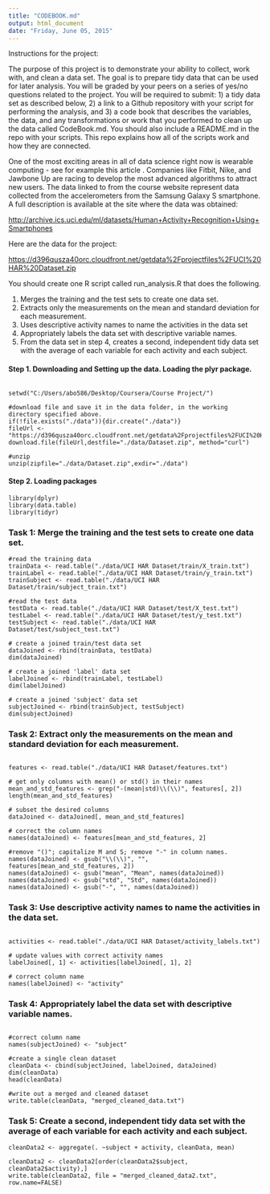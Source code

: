 ```yaml
---
title: "CODEBOOK.md"
output: html_document
date: "Friday, June 05, 2015"
---
```


Instructions for the project: 

The purpose of this project is to demonstrate your ability to collect, work with, and clean a data set. The goal is to prepare tidy data that can be used for later analysis. You will be graded by your peers on a series of yes/no questions related to the project. You will be required to submit: 1) a tidy data set as described below, 2) a link to a Github repository with your script for performing the analysis, and 3) a code book that describes the variables, the data, and any transformations or work that you performed to clean up the data called CodeBook.md. You should also include a README.md in the repo with your scripts. This repo explains how all of the scripts work and how they are connected. 

One of the most exciting areas in all of data science right now is wearable computing - see for example this article . Companies like Fitbit, Nike, and Jawbone Up are racing to develop the most advanced algorithms to attract new users. The data linked to from the course website represent data collected from the accelerometers from the Samsung Galaxy S smartphone. A full description is available at the site where the data was obtained:

http://archive.ics.uci.edu/ml/datasets/Human+Activity+Recognition+Using+Smartphones

Here are the data for the project:

https://d396qusza40orc.cloudfront.net/getdata%2Fprojectfiles%2FUCI%20HAR%20Dataset.zip

You should create one R script called run_analysis.R that does the following. 

1. Merges the training and the test sets to create one data set.
2. Extracts only the measurements on the mean and standard deviation for each measurement. 
3. Uses descriptive activity names to name the activities in the data set
4. Appropriately labels the data set with descriptive variable names. 
5. From the data set in step 4, creates a second, independent tidy data set with the average of each variable for each activity and each subject.  

#### Step 1. Downloading and Setting up the data. Loading the plyr package.

```{r warning=FALSE, comment=FALSE}

setwd("C:/Users/abo586/Desktop/Coursera/Course Project/")

#download file and save it in the data folder, in the working directory specified above.
if(!file.exists("./data")){dir.create("./data")}
fileUrl <- "https://d396qusza40orc.cloudfront.net/getdata%2Fprojectfiles%2FUCI%20HAR%20Dataset.zip"
download.file(fileUrl,destfile="./data/Dataset.zip", method="curl")

#unzip
unzip(zipfile="./data/Dataset.zip",exdir="./data")

```

#### Step 2. Loading packages

```{r warning=FALSE, comment=FALSE, message=FALSE}
library(dplyr)
library(data.table)
library(tidyr)
```


### Task 1: Merge the training and the test sets to create one data set.

```{r warning=FALSE, comment=FALSE, message=FALSE, results='hide'}
#read the training data
trainData <- read.table("./data/UCI HAR Dataset/train/X_train.txt")
trainLabel <- read.table("./data/UCI HAR Dataset/train/y_train.txt")
trainSubject <- read.table("./data/UCI HAR Dataset/train/subject_train.txt")

#read the test data
testData <- read.table("./data/UCI HAR Dataset/test/X_test.txt")
testLabel <- read.table("./data/UCI HAR Dataset/test/y_test.txt")
testSubject <- read.table("./data/UCI HAR Dataset/test/subject_test.txt")

# create a joined train/test data set
dataJoined <- rbind(trainData, testData)
dim(dataJoined)

# create a joined 'label' data set
labelJoined <- rbind(trainLabel, testLabel)
dim(labelJoined)

# create a joined 'subject' data set
subjectJoined <- rbind(trainSubject, testSubject)
dim(subjectJoined)
```


### Task 2: Extract only the measurements on the mean and standard deviation for each measurement.

```{r warning=FALSE, comment=FALSE, message=FALSE, results='hide'}

features <- read.table("./data/UCI HAR Dataset/features.txt")

# get only columns with mean() or std() in their names
mean_and_std_features <- grep("-(mean|std)\\(\\)", features[, 2])
length(mean_and_std_features)

# subset the desired columns
dataJoined <- dataJoined[, mean_and_std_features]

# correct the column names
names(dataJoined) <- features[mean_and_std_features, 2]

#remove "()"; capitalize M and S; remove "-" in column names.
names(dataJoined) <- gsub("\\(\\)", "", features[mean_and_std_features, 2])
names(dataJoined) <- gsub("mean", "Mean", names(dataJoined))
names(dataJoined) <- gsub("std", "Std", names(dataJoined))
names(dataJoined) <- gsub("-", "", names(dataJoined))
```


### Task 3: Use descriptive activity names to name the activities in the data set.

```{r warning=FALSE, comment=FALSE, message=FALSE, results='hide'}

activities <- read.table("./data/UCI HAR Dataset/activity_labels.txt")

# update values with correct activity names
labelJoined[, 1] <- activities[labelJoined[, 1], 2]

# correct column name
names(labelJoined) <- "activity"
```

### Task 4: Appropriately label the data set with descriptive variable names.

```{r warning=FALSE, comment=FALSE, message=FALSE, results='hide'}

#correct column name
names(subjectJoined) <- "subject"

#create a single clean dataset
cleanData <- cbind(subjectJoined, labelJoined, dataJoined)
dim(cleanData)
head(cleanData)

#write out a merged and cleaned dataset
write.table(cleanData, "merged_cleaned_data.txt")
```

### Task 5: Create a second, independent tidy data set with the average of each variable for each activity and each subject. 

```{r warning=FALSE, comment=FALSE, message=FALSE, results='hide'}
cleanData2 <- aggregate(. ~subject + activity, cleanData, mean)

cleanData2 <- cleanData2[order(cleanData2$subject, cleanData2$activity),]
write.table(cleanData2, file = "merged_cleaned_data2.txt", row.name=FALSE)
```



